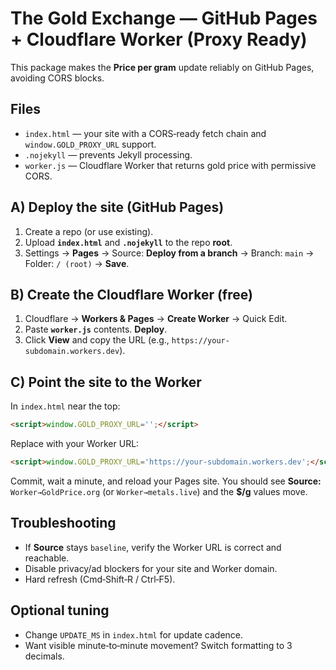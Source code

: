 # The Gold Exchange — GitHub Pages + Cloudflare Worker (Proxy Ready)

This package makes the **Price per gram** update reliably on GitHub Pages, avoiding CORS blocks.

## Files
- `index.html` — your site with a CORS‑ready fetch chain and `window.GOLD_PROXY_URL` support.
- `.nojekyll` — prevents Jekyll processing.
- `worker.js` — Cloudflare Worker that returns gold price with permissive CORS.

## A) Deploy the site (GitHub Pages)
1. Create a repo (or use existing).
2. Upload **`index.html`** and **`.nojekyll`** to the repo **root**.
3. Settings → **Pages** → Source: **Deploy from a branch** → Branch: `main` → Folder: `/ (root)` → **Save**.

## B) Create the Cloudflare Worker (free)
1. Cloudflare → **Workers & Pages** → **Create Worker** → Quick Edit.
2. Paste **`worker.js`** contents. **Deploy**.
3. Click **View** and copy the URL (e.g., `https://your-subdomain.workers.dev`).

## C) Point the site to the Worker
In `index.html` near the top:
```html
<script>window.GOLD_PROXY_URL='';</script>
```
Replace with your Worker URL:
```html
<script>window.GOLD_PROXY_URL='https://your-subdomain.workers.dev';</script>
```
Commit, wait a minute, and reload your Pages site. You should see **Source:** `Worker→GoldPrice.org` (or `Worker→metals.live`) and the **$/g** values move.

## Troubleshooting
- If **Source** stays `baseline`, verify the Worker URL is correct and reachable.
- Disable privacy/ad blockers for your site and Worker domain.
- Hard refresh (Cmd‑Shift‑R / Ctrl‑F5).

## Optional tuning
- Change `UPDATE_MS` in `index.html` for update cadence.
- Want visible minute‑to‑minute movement? Switch formatting to 3 decimals.